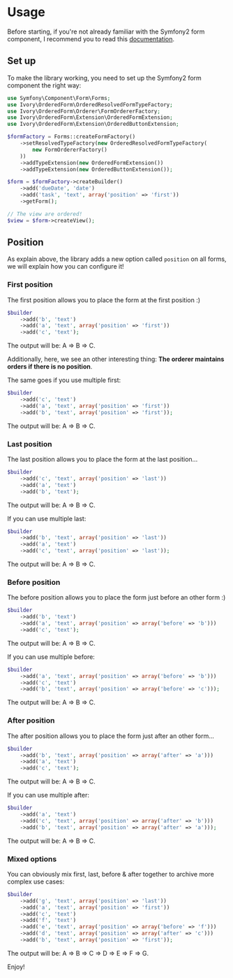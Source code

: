 # Usage

Before starting, if you're not already familiar with the Symfony2 form component, I recommend you to read this
[documentation](http://symfony.com/doc/current/components/form/introduction.html).

## Set up

To make the library working, you need to set up the Symfony2 form component the right way:

``` php
use Symfony\Component\Form\Forms;
use Ivory\OrderedForm\OrderedResolvedFormTypeFactory;
use Ivory\OrderedForm\Orderer\FormOrdererFactory;
use Ivory\OrderedForm\Extension\OrderedFormExtension;
use Ivory\OrderedForm\Extension\OrderedButtonExtension;

$formFactory = Forms::createFormFactory()
    ->setResolvedTypeFactory(new OrderedResolvedFormTypeFactory(
        new FormOrdererFactory()
    ))
    ->addTypeExtension(new OrderedFormExtension())
    ->addTypeExtension(new OrderedButtonExtension());

$form = $formFactory->createBuilder()
    ->add('dueDate', 'date')
    ->add('task', 'text', array('position' => 'first'))
    ->getForm();

// The view are ordered!
$view = $form->createView();
```

## Position

As explain above, the library adds a new option called `position` on all forms, we will explain how you can
configure it!

### First position

The first position allows you to place the form at the first position :)

``` php
$builder
    ->add('b', 'text')
    ->add('a', 'text', array('position' => 'first'))
    ->add('c', 'text');
```

The output will be: A => B => C.

Additionally, here, we see an other interesting thing: **The orderer maintains orders if there is no position**.

The same goes if you use multiple first:

``` php
$builder
    ->add('c', 'text')
    ->add('a', 'text', array('position' => 'first'))
    ->add('b', 'text', array('position' => 'first'));
```

The output will be: A => B => C.

### Last position

The last position allows you to place the form at the last position...

``` php
$builder
    ->add('c', 'text', array('position' => 'last'))
    ->add('a', 'text')
    ->add('b', 'text');
```

The output will be: A => B => C.

If you can use multiple last:

``` php
$builder
    ->add('b', 'text', array('position' => 'last'))
    ->add('a', 'text')
    ->add('c', 'text', array('position' => 'last'));
```

The output will be: A => B => C.

### Before position

The before position allows you to place the form just before an other form :)

``` php
$builder
    ->add('b', 'text')
    ->add('a', 'text', array('position' => array('before' => 'b')))
    ->add('c', 'text');
```

The output will be: A => B => C.

If you can use multiple before:

``` php
$builder
    ->add('a', 'text', array('position' => array('before' => 'b')))
    ->add('c', 'text')
    ->add('b', 'text', array('position' => array('before' => 'c')));
```

The output will be: A => B => C.

### After position

The after position allows you to place the form just after an other form...

``` php
$builder
    ->add('b', 'text', array('position' => array('after' => 'a')))
    ->add('a', 'text')
    ->add('c', 'text');
```

The output will be: A => B => C.

If you can use multiple after:

``` php
$builder
    ->add('a', 'text')
    ->add('c', 'text', array('position' => array('after' => 'b')))
    ->add('b', 'text', array('position' => array('after' => 'a')));
```

The output will be: A => B => C.

### Mixed options

You can obviously mix first, last, before & after together to archive more complex use cases:

``` php
$builder
    ->add('g', 'text', array('position' => 'last'))
    ->add('a', 'text', array('position' => 'first'))
    ->add('c', 'text')
    ->add('f', 'text')
    ->add('e', 'text', array('position' => array('before' => 'f')))
    ->add('d', 'text', array('position' => array('after' => 'c')))
    ->add('b', 'text', array('position' => 'first'));
```

The output will be: A => B => C => D => E => F => G.

Enjoy!
